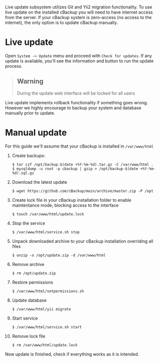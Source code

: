 Live update subsystem utilizes Git and Yii2 migration functionality. To use live update on the installed cBackup you will need to have internet access from the server. If your cBackup system is zero-access (no access to the internet), the only option is to update cBackup manually.

# Live update

Open `System -> Update` menu and proceed with `Check for updates`. If any update is available, you'll see the information and button to run the update process.

> ## Warning
> During the update web interface will be locked for all users

Live update implements rollback functionality if something goes wrong. However we highly encourage to backup your system and database manually prior to update.

# Manual update

For this guide we'll assume that your cBackup is installed in `/var/www/html`

1. Create backups:
    
    ```
    $ tar czf /opt/backup-$(date +%Y-%m-%d).tar.gz -C /var/www/html .
    $ mysqldump -u root -p cbackup | gzip > /opt/backup-$(date +%Y-%m-%d).sql.gz
    ```

2. Download the latest update
    
    ```
    $ wget https://github.com/cBackup/main/archive/master.zip -P /opt
    ```

3. Create lock file in your cBackup installation folder to enable maintentance mode, blocking access to the interface
    
    ```
    $ touch /var/www/html/update.lock
    ```
 
4. Stop the service
    
    ```
    $ /var/www/html/service.sh stop
    ```

5. Unpack downloaded archive to your cBackup installation overriding all files
    
    ```
    $ unzip -o /opt/update.zip -d /var/www/html
    ```

6. Remove archive 
     
    ```
    $ rm /opt/update.zip
    ```

7. Restore permissions 
     
    ```
    $ /var/www/html/setpermissions.sh
    ```

8. Update database
    
    ```
    $ /var/www/html/yii migrate
    ```

9. Start service 
    
    ```
    $ /var/www/html/service.sh start
    ```

10. Remove lock file 
    
    ```
    $ rm /var/www/html/update.lock
    ```

Now update is finished, check if everything works as it is intended. 
